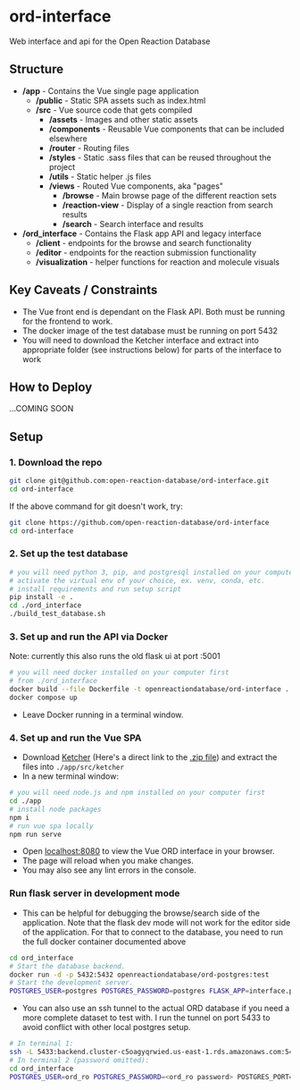 # ord-interface
Web interface and api for the Open Reaction Database
## Structure
- **/app** - Contains the Vue single page application
  - **/public** - Static SPA assets such as index.html
  - **/src** - Vue source code that gets compiled
    - **/assets** - Images and other static assets
    - **/components** - Reusable Vue components that can be included elsewhere
    - **/router** - Routing files
    - **/styles** - Static .sass files that can be reused throughout the project
    - **/utils** - Static helper .js files
    - **/views** - Routed Vue components, aka "pages"
      - **/browse** - Main browse page of the different reaction sets
      - **/reaction-view** - Display of a single reaction from search results
      - **/search** - Search interface and results
- **/ord_interface** - Contains the Flask app API and legacy interface
  - **/client** - endpoints for the browse and search functionality
  - **/editor** - endpoints for the reaction submission functionality
  - **/visualization** - helper functions for reaction and molecule visuals

## Key Caveats / Constraints
- The Vue front end is dependant on the Flask API. Both must be running for the frontend to work.
- The docker image of the test database must be running on port 5432
- You will need to download the Ketcher interface and extract into appropriate folder (see instructions below) for parts of the interface to work

## How to Deploy
...COMING SOON

## Setup
### 1. Download the repo
```bash
git clone git@github.com:open-reaction-database/ord-interface.git
cd ord-interface
```
If the above command for git doesn't work, try:
```bash
git clone https://github.com/open-reaction-database/ord-interface
cd ord-interface
```
### 2. Set up the test database
```bash
# you will need python 3, pip, and postgresql installed on your computer first
# activate the virtual env of your choice, ex. venv, conda, etc.
# install requirements and run setup script
pip install -e .
cd ./ord_interface
./build_test_database.sh 
```
### 3. Set up and run the API via Docker
Note: currently this also runs the old flask ui at port :5001
```bash
# you will need docker installed on your computer first
# from ./ord_interface
docker build --file Dockerfile -t openreactiondatabase/ord-interface ..
docker compose up
```
  - Leave Docker running in a terminal window.
### 4. Set up and run the Vue SPA
  - Download [Ketcher](https://github.com/epam/ketcher/releases/tag/v2.5.1) (Here's a direct link to the [.zip file](https://github.com/epam/ketcher/releases/download/v2.5.1/ketcher-standalone-2.5.1.zip)) and extract the files into `./app/src/ketcher`
  - In a new terminal window:
```bash
# you will need node.js and npm installed on your computer first
cd ./app
# install node packages
npm i 
# run vue spa locally
npm run serve 
```
  - Open [localhost:8080](http://localhost:8080) to view the Vue ORD interface in your browser.
  - The page will reload when you make changes.
  - You may also see any lint errors in the console.

### Run flask server in development mode
  - This can be helpful for debugging the browse/search side of the application. Note that the flask dev mode will not work for the editor side of the application. For that to connect to the database, you need to run the full docker container documented above
```bash
cd ord_interface
# Start the database backend.
docker run -d -p 5432:5432 openreactiondatabase/ord-postgres:test
# Start the development server.
POSTGRES_USER=postgres POSTGRES_PASSWORD=postgres FLASK_APP=interface.py FLASK_ENV=development python3 -m flask run
```
  - You can also use an ssh tunnel to the actual ORD database if you need a more complete dataset to test with. I run the tunnel on port 5433 to avoid conflict with other local postgres setup.
```bash
# In terminal 1:
ssh -L 5433:backend.cluster-c5oagyqrwied.us-east-1.rds.amazonaws.com:5432 -i /path/to/ord_ssh_tunnel.pem ubuntu@44.206.43.237
# In terminal 2 (password omitted):
cd ord_interface
POSTGRES_USER=ord_ro POSTGRES_PASSWORD=<ord_ro password> POSTGRES_PORT=5433 FLASK_APP=interface.py FLASK_ENV=development python3 -m flask run
```